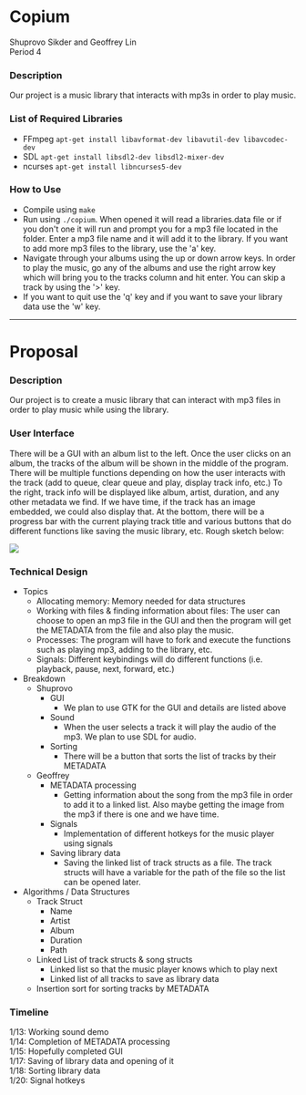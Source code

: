 # Copium

Shuprovo Sikder and Geoffrey Lin  
Period 4

### Description
Our project is a music library that interacts with mp3s in order to play music. 

### List of Required Libraries
- FFmpeg
	`apt-get install libavformat-dev libavutil-dev libavcodec-dev`
- SDL
	`apt-get install libsdl2-dev libsdl2-mixer-dev`
- ncurses
    `apt-get install libncurses5-dev`

### How to Use
- Compile using `make`
- Run using `./copium`. When opened it will read a libraries.data file or if you don't one it will run and prompt you for a mp3 file located in the folder. Enter a mp3 file name and it will add it to the library. If you want to add more mp3 files to the library, use the 'a' key.
- Navigate through your albums using the up or down arrow keys. In order to play the music, go any of the albums and use the right arrow key which will bring you to the tracks column and hit enter. You can skip a track by using the '>' key.
- If you want to quit use the 'q'  key and if you want to save your library data use the 'w' key.

-------------------------------------
# Proposal

### Description
Our project is to create a music library that can interact with mp3 files in order to play music while using the library.

### User Interface
There will be a GUI with an album list to the left. Once the user clicks on an album, the tracks of the album will be shown in the middle of the program. There will be multiple functions depending on how the user interacts with the track (add to queue, clear queue and play, display track info, etc.) To the right, track info will be displayed like album, artist, duration, and any other metadata we find. If we have time, if the track has an image embedded, we could also display that. At the bottom, there will be a progress bar with the current playing track title and various buttons that do different functions like saving the music library, etc. Rough sketch below:

![](https://i.imgur.com/rAAnkCw.png)

### Technical Design
- Topics
  - Allocating memory: Memory needed for data structures
  - Working with files & finding information about files: The user can choose to open an mp3 file in the GUI and then the program will get the METADATA from the file and also play the music.
  - Processes: The program will have to fork and execute the functions such as playing mp3, adding to the library, etc.
  - Signals: Different keybindings will do different functions (i.e. playback, pause, next, forward, etc.)
- Breakdown
  - Shuprovo
    - GUI
      - We plan to use GTK for the GUI and details are listed above
    - Sound
      - When the user selects a track it will play the audio of the mp3. We plan to use SDL for audio.
    - Sorting
      - There will be a button that sorts the list of tracks by their METADATA
  - Geoffrey
    - METADATA processing
      - Getting information about the song from the mp3 file in order to add it to a linked list. Also maybe getting the image from the mp3 if there is one and we have time.
    - Signals
      - Implementation of different hotkeys for the music player using signals
    - Saving library data
      - Saving the linked list of track structs as a file. The track structs will have a variable for the path of the file so the list can be opened later.
- Algorithms / Data Structures
  - Track Struct
    - Name
    - Artist
    - Album
    - Duration
    - Path
  - Linked List of track structs & song structs
    - Linked list so that the music player knows which to play next
    - Linked list of all tracks to save as library data
  - Insertion sort for sorting tracks by METADATA

### Timeline
1/13: Working sound demo  
1/14: Completion of METADATA processing  
1/15: Hopefully completed GUI  
1/17: Saving of library data and opening of it  
1/18: Sorting library data  
1/20: Signal hotkeys  
